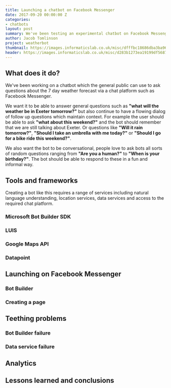 ```yaml
---
title: Launching a chatbot on Facebook Messenger
date: 2017-09-20 00:00:00 Z
categories:
- chatbots
layout: post
summary: We've been testing an experimental chatbot on Facebook Messenger.
author: Jacob Tomlinson
project: weatherbot
thumbnail: https://images.informaticslab.co.uk/misc/dfffbc18686dba3ba96f64547dcf704c.png
header: https://images.informaticslab.co.uk/misc/d283b1273ea19199df56879535345ce7.png
---
```


## What does it do?

We've been working on a chatbot which the general public can use to ask questions about the 7 day weather forecast via a chat platform such as Facebook Messenger.

We want it to be able to answer general questions such as **"what will the weather be in Exeter tomorrow?"** but also continue to have a flowing dialog of follow up questions which maintain context. For example the user should be able to ask **"what about this weekend?"** and the bot should remember that we are still talking about Exeter. Or questions like **"Will it rain tomorrow?"**, **"Should I take an umbrella with me today?"** or **"Should I go for a bike ride this weekend?"**.

We also want the bot to be conversational, people love to ask bots all sorts of random questions ranging from **"Are you a human?"** to **"When is your birthday?"**. The bot should be able to respond to these in a fun and informal way.

## Tools and frameworks

Creating a bot like this requires a range of services including natural language understanding, location services, data services and access to the required chat platform.  

### Microsoft Bot Builder SDK

### LUIS

### Google Maps API

### Datapoint

## Launching on Facebook Messenger

### Bot Builder

### Creating a page

## Teething problems

### Bot Builder failure

### Data service failure

## Analytics

## Lessons learned and conclusions
